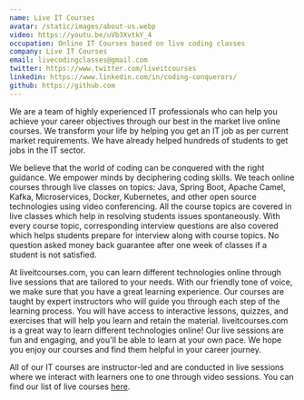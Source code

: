 ```yaml
---
name: Live IT Courses
avatar: /static/images/about-us.webp
video: https://youtu.be/uVb3XvtkY_4
occupation: Online IT Courses based on live coding classes
company: Live IT Courses
email: livecodingclasses@gmail.com
twitter: https://www.twitter.com/liveitcourses
linkedin: https://www.linkedin.com/in/coding-conquerors/
github: https://github.com
---
```


We are a team of highly experienced IT professionals who can help you achieve your
career objectives through our best in the market live online courses.
We transform your life by helping you get an IT job as per current market requirements. We have already helped hundreds of students to get jobs in the IT sector.

We believe that the world of coding can be conquered with the right guidance. We empower minds by deciphering coding skills. We teach online courses through live classes on topics: Java, Spring Boot, Apache Camel, Kafka, Microservices, Docker,
Kubernetes, and other open source technologies using video conferencing. All the
course topics are covered in live classes which help in resolving students issues
spontaneously. With every course topic, corresponding interview questions are also
covered which helps students prepare for interview along with course topics. No
question asked money back guarantee after one week of classes if a student is not
satisfied.

At liveitcourses.com, you can learn different technologies online through live
sessions that are tailored to your needs. With our friendly tone of voice, we make sure
that you have a great learning experience. Our courses are taught by expert instructors
who will guide you through each step of the learning process. You will have access to
interactive lessons, quizzes, and exercises that will help you learn and retain the
material. liveitcourses.com is a great way to learn different technologies online! Our
live sessions are fun and engaging, and you'll be able to learn at your own pace. We
hope you enjoy our courses and find them helpful in your career journey.

All of our IT courses are instructor-led and are conducted in live sessions where we interact with learners one to one through video sessions. You can find our list of live courses [here](/courses).
